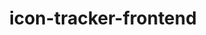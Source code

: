 ---
title: icon-tracker-frontend
description: This repo contains the frontend code for tracker.icon.community.
---